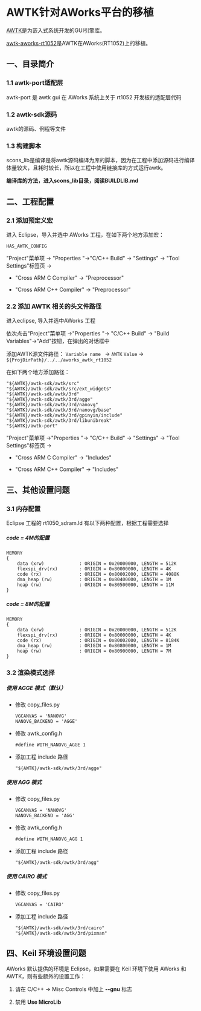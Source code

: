 # AWTK针对AWorks平台的移植

[AWTK](https://github.com/zlgopen/awtk)是为嵌入式系统开发的GUI引擎库。

[awtk-aworks-rt1052](https://github.com/zlgopen/awtk-aworks-rt1052)是AWTK在AWorks(RT1052)上的移植。

## 一、目录简介

### 1.1 awtk-port适配层

awtk-port 是 awtk gui 在 AWorks 系统上关于 rt1052 开发板的适配层代码

### 1.2 awtk-sdk源码

awtk的源码、例程等文件

### 1.3 构建脚本

scons_lib是编译是将awtk源码编译为库的脚本，因为在工程中添加源码进行编译体量较大，且耗时较长，所以在工程中使用链接库的方式运行awtk。

**编译库的方法，进入scons_lib目录，阅读BUILDLIB.md**

## 二、工程配置

### 2.1 添加预定义宏

进入 Eclipse，导入并选中 AWorks 工程，在如下两个地方添加宏：

```
HAS_AWTK_CONFIG
```

"Project"菜单项 -> "Properties "->"C/C++ Build" -> "Settings" -> "Tool Settings"标签页 -> 

- "Cross ARM C Compiler" -> "Preprocessor"

- "Cross ARM C++ Compiler" -> "Preprocessor"

### 2.2 添加 AWTK 相关的头文件路径

进入eclipse, 导入并选中AWorks 工程

依次点击"Project"菜单项 ->"Properties "-> "C/C++ Build" -> "Build Variables"->"Add"按钮，在弹出的对话框中

添加AWTK源文件路径：
``Variable name ``   ->   ``AWTK``
``Value``	              ->   `` ${ProjDirPath}/../../aworks_awtk_rt1052``


在如下两个地方添加路径：

```
"${AWTK}/awtk-sdk/awtk/src"
"${AWTK}/awtk-sdk/awtk/src/ext_widgets"
"${AWTK}/awtk-sdk/awtk/3rd"
"${AWTK}/awtk-sdk/awtk/3rd/agge"
"${AWTK}/awtk-sdk/awtk/3rd/nanovg"
"${AWTK}/awtk-sdk/awtk/3rd/nanovg/base"
"${AWTK}/awtk-sdk/awtk/3rd/gpinyin/include"
"${AWTK}/awtk-sdk/awtk/3rd/libunibreak"
"${AWTK}/awtk-port"
```

"Project"菜单项 ->"Properties "-> "C/C++ Build" -> "Settings" -> "Tool Settings"标签页 -> 

- "Cross ARM C Compiler" -> "Includes"

- "Cross ARM C++ Compiler" -> "Includes"

## 三、其他设置问题

### 3.1 内存配置

Eclipse 工程的 rt1050_sdram.ld 有以下两种配置，根据工程需要选择

##### code = 4M的配置

```
MEMORY
{
    data (xrw)             : ORIGIN = 0x20000000, LENGTH = 512K
    flexspi_drv(rx)        : ORIGIN = 0x80000000, LENGTH = 4K
    code (rx)              : ORIGIN = 0x80002000, LENGTH = 4088K
    dma_heap (rw)          : ORIGIN = 0x80400000, LENGTH = 1M
    heap (rw)              : ORIGIN = 0x80500000, LENGTH = 11M
}
```

##### code = 8M的配置

```
MEMORY
{
    data (xrw)             : ORIGIN = 0x20000000, LENGTH = 512K
    flexspi_drv(rx)        : ORIGIN = 0x80000000, LENGTH = 4K
    code (rx)              : ORIGIN = 0x80002000, LENGTH = 8184K
    dma_heap (rw)          : ORIGIN = 0x80800000, LENGTH = 1M
    heap (rw)              : ORIGIN = 0x80900000, LENGTH = 7M
}
```

### 3.2 渲染模式选择

##### 使用 AGGE 模式（默认）

- 修改 copy\_files.py

  ```
  VGCANVAS = 'NANOVG'
  NANOVG_BACKEND = 'AGGE'
  ```

- 修改 awtk_config.h

  ```
  #define WITH_NANOVG_AGGE 1
  ```

- 添加工程 include 路径

  ```
  "${AWTK}/awtk-sdk/awtk/3rd/agge"
  ```

##### 使用 AGG 模式

- 修改 copy\_files.py

  ```
  VGCANVAS = 'NANOVG'
  NANOVG_BACKEND = 'AGG'
  ```

- 修改 awtk_config.h

  ```
  #define WITH_NANOVG_AGG 1
  ```

- 添加工程 include 路径

  ```
  "${AWTK}/awtk-sdk/awtk/3rd/agg"
  ```

##### 使用 CAIRO 模式

- 修改 copy\_files.py

  ```
  VGCANVAS = 'CAIRO'
  ```

- 添加工程 include 路径

  ```
  "${AWTK}/awtk-sdk/awtk/3rd/cairo"
  "${AWTK}/awtk-sdk/awtk/3rd/pixman"
  ```

## 四、Keil 环境设置问题

AWorks 默认提供的环境是 Eclipse，如果需要在 Keil 环境下使用 AWorks 和 AWTK，则有些额外的设置工作：

1. 请在 C/C++ -> Misc Controls 中加上 **--gnu** 标志 

2. 禁用 **Use MicroLib**
